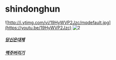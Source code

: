 # shindonghun
![http://i.ytimg.com/vi/19HyWVP2Jzc/mqdefault.jpg](https://youtu.be/19HyWVP2Jzc)
![2](https://i.ytimg.com/vi/lYW0ZfyCFCI/sddefault.jpg)
##### [당신은대체](https://youtu.be/19HyWVP2Jzc)
##### [맥주버리기](https://youtu.be/_aCOLk000J4)

